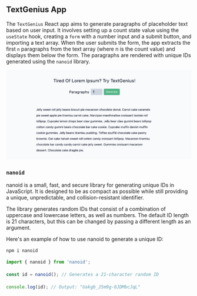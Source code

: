 ## TextGenius App

The `TextGenius` React app aims to generate paragraphs of placeholder text based on user input. It involves setting up a count state value using the `useState` hook, creating a `form` with a number input and a submit button, and importing a text array. When the user submits the form, the app extracts the first `n` paragraphs from the text array (where n is the count value) and displays them below the form. The paragraphs are rendered with unique IDs generated using the `nanoid` library.

<img src="./public/text-genius.png" alt="TextGenius"/>

### `nanoid`

nanoid is a small, fast, and secure library for generating unique IDs in JavaScript. It is designed to be as compact as possible while still providing a unique, unpredictable, and collision-resistant identifier.

The library generates random IDs that consist of a combination of uppercase and lowercase letters, as well as numbers. The default ID length is 21 characters, but this can be changed by passing a different length as an argument.

Here's an example of how to use nanoid to generate a unique ID:

```sh
npm i nanoid
```

```js
import { nanoid } from 'nanoid';

const id = nanoid(); // Generates a 21-character random ID

console.log(id); // Output: "Uakgb_J5m9g-0JDMbcJqL"
```